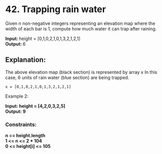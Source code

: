 
# 42. Trapping rain water
Given n non-negative integers representing an elevation map where the width of each bar is 1, compute how much water it can trap after raining.

<b>Input: </b> height = [0,1,0,2,1,0,1,3,2,1,2,1]
<br/>
<b> Output: </b> 6

## Explanation: 
The above elevation map (black section) is represented by array x In this case, 6 units of rain water (blue section) are being trapped.

```
x = [0,1,0,2,1,0,1,3,2,1,2,1]
```

Example 2:

<b> Input: <b/> height = [4,2,0,3,2,5] <br/>
<b> Output: <b/> 9 <br/>


### Constraints:

n == height.length <br/>
1 <= n <= 2 * 104 <br/>
0 <= height[i] <= 105 <br/>
